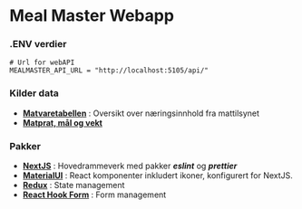 # Meal Master Webapp

### .ENV verdier

```env
# Url for webAPI
MEALMASTER_API_URL = "http://localhost:5105/api/"
```

### Kilder data

- **[Matvaretabellen](https://www.matvaretabellen.no/)** : Oversikt over næringsinnhold fra mattilsynet
- **[Matprat, mål og vekt](https://www.matprat.no/artikler/mengde-mal-og-vekt/mal-og-vekt/)**

### Pakker

- **[NextJS](https://nextjs.org/)** : Hovedrammeverk med pakker _**eslint**_ og _**prettier**_
- **[MaterialUI](https://mui.com/material-ui/)** : React komponenter inkludert ikoner, konfigurert for NextJS.
- **[Redux](https://redux.js.org/usage/nextjs)** : State management
- **[React Hook Form](https://react-hook-form.com/get-started)** : Form management
